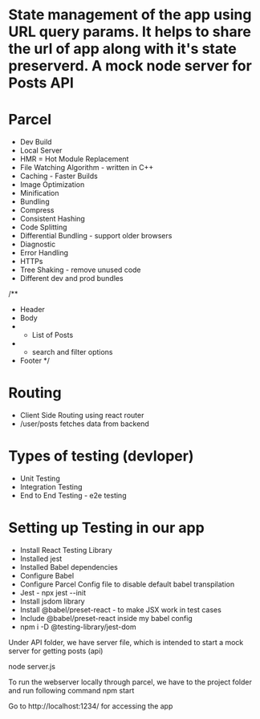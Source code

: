 # State management of the app using URL query params. It helps to share the url of app along with it's state preserverd. A mock node server for Posts API


# Parcel
- Dev Build
- Local Server
- HMR = Hot Module Replacement
- File Watching Algorithm - written in C++
- Caching - Faster Builds
- Image Optimization
- Minification
- Bundling
- Compress
- Consistent Hashing
- Code Splitting
- Differential Bundling - support older browsers
- Diagnostic
- Error Handling
- HTTPs
- Tree Shaking - remove unused code
- Different dev and prod bundles






/**
 * Header
 * Body    
 *    - List of Posts
 *    - search and filter options
 * Footer
 */



#  Routing 
 - Client Side Routing using react router 
 - /user/posts fetches data from backend

 

# Types of testing (devloper)
 - Unit Testing
 - Integration Testing
 - End to End Testing - e2e testing

# Setting up Testing in our app
 - Install React Testing Library
 - Installed jest
 - Installed Babel dependencies
 - Configure Babel 
 - Configure Parcel Config file to disable default babel transpilation 
 - Jest  - npx jest --init
 - Install jsdom library
 - Install @babel/preset-react - to make JSX work in test cases
 - Include @babel/preset-react inside my babel config
 - npm i -D @testing-library/jest-dom

Under API folder, we have server file, which is intended to start a mock server for getting posts (api)

node server.js
 
To run the webserver locally through parcel, we have to the project folder and run following command
npm start

Go to http://localhost:1234/ for accessing the app